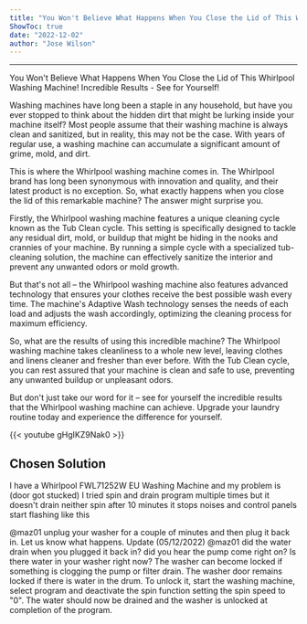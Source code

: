 ```yaml
---
title: "You Won't Believe What Happens When You Close the Lid of This Whirlpool Washing Machine! Incredible Results - See for Yourself!"
ShowToc: true 
date: "2022-12-02"
author: "Jose Wilson"
---
```

*****
You Won't Believe What Happens When You Close the Lid of This Whirlpool Washing Machine! Incredible Results - See for Yourself!

Washing machines have long been a staple in any household, but have you ever stopped to think about the hidden dirt that might be lurking inside your machine itself? Most people assume that their washing machine is always clean and sanitized, but in reality, this may not be the case. With years of regular use, a washing machine can accumulate a significant amount of grime, mold, and dirt.

This is where the Whirlpool washing machine comes in. The Whirlpool brand has long been synonymous with innovation and quality, and their latest product is no exception. So, what exactly happens when you close the lid of this remarkable machine? The answer might surprise you.

Firstly, the Whirlpool washing machine features a unique cleaning cycle known as the Tub Clean cycle. This setting is specifically designed to tackle any residual dirt, mold, or buildup that might be hiding in the nooks and crannies of your machine. By running a simple cycle with a specialized tub-cleaning solution, the machine can effectively sanitize the interior and prevent any unwanted odors or mold growth.

But that's not all – the Whirlpool washing machine also features advanced technology that ensures your clothes receive the best possible wash every time. The machine's Adaptive Wash technology senses the needs of each load and adjusts the wash accordingly, optimizing the cleaning process for maximum efficiency.

So, what are the results of using this incredible machine? The Whirlpool washing machine takes cleanliness to a whole new level, leaving clothes and linens cleaner and fresher than ever before. With the Tub Clean cycle, you can rest assured that your machine is clean and safe to use, preventing any unwanted buildup or unpleasant odors.

But don't just take our word for it – see for yourself the incredible results that the Whirlpool washing machine can achieve. Upgrade your laundry routine today and experience the difference for yourself.

{{< youtube gHgIKZ9Nak0 >}} 



## Chosen Solution
 I have a Whirlpool FWL71252W EU Washing Machine and my problem is (door got stucked) I tried spin and drain  program multiple times but it doesn't drain neither spin after 10 minutes it stops noises and control panels start flashing like this

 @maz01 unplug your washer for a couple of minutes and then plug it back in. Let us know what happens.
Update (05/12/2022)
@maz01 did the water drain when you plugged it back in? did you hear the pump come right on? Is there water in your washer right now? The washer can become locked if something is clogging the pump or filter drain.
The washer door remains locked if there is water in the drum. To unlock it, start the washing machine, select program and deactivate the spin function setting the spin speed to "0". The water should now be drained and the washer is unlocked at completion of the program.




